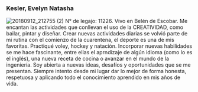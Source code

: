 ### Kesler, Evelyn Natasha 
![20180912_212755 (2)](https://user-images.githubusercontent.com/63482960/79351704-62614400-7f0f-11ea-9da8-fa5e285355db.jpg)
N° de legajo: 11226.
Vivo en Belén de Escobar. 
Me encantan las actividades que conllevan el uso de la CREATIVIDAD, como bailar, pintar y diseñar. 
Crear nuevas actividades diarias se volvió parte de mi rutina con el comienzo de la cuarentena, el deporte es una de mis favoritas. Practiqué voley, hockey y natación. 
Incorporar nuevas habilidades se me hace fascinante, entre ellas el aprndizaje de algún idioma (como lo es el inglés), una nueva receta de cocina o avanzar en el mundo de la ingeniería.
Soy abierta a nuevas ideas, desafíos y oportunidades que se me presentan. Siempre intento desde mi lugar dar lo mejor de forma honesta, respetuosa y aplicando todo el conocimiento aprendido en mis años de vida. 
